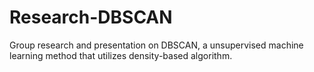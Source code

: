 # Research-DBSCAN

Group research and presentation on DBSCAN, a unsupervised machine learning method that utilizes density-based algorithm.

